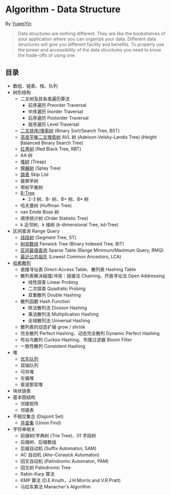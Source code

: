 # Algorithm - Data Structure

By [YuweiYin](https://yuweiyin.github.io/)

> Data structures are nothing different. They are like the bookshelves of your application where you can organize your data. Different data structures will give you different facility and benefits. To properly use the power and accessibility of the data structures you need to know the trade-offs of using one.

## 目录

- 数组、链表、栈、队列
- 树形结构
    - 二叉树及其各类遍历算法
        - 前序遍历 Preorder Traversal
        - 中序遍历 Inorder Traversal
        - 后序遍历 Postorder Traversal
        - 层序遍历 Level Traversal
    - [二叉排序/搜索树](./binary-search-tree) (Binary Sort/Search Tree, BST)
    - [高度平衡二叉搜索树](./avl-tree) AVL 树 (Adelson-Velsky-Landis Tree) (Height Balanced Binary Search Tree)
    - [红黑树](./red-black-tree) (Red Black Tree, RBT)
    - AA 树
    - [堆树](./treap) (Treap)
    - [伸展树](./splay-tree) (Splay Tree)
    - [跳表](./skip-list) Skip List
    - 替罪羊树
    - 带权平衡树
    - [B-Tree](./b-tree)
        - 2-3 树、B- 树、B+ 树、B\* 树
    - 哈夫曼树 (Huffman Tree)
    - van Emde Boas 树
    - 顺序统计树 (Order Statistic Tree)
    - k 近邻树、k 维树 (k-dimensional Tree, kd-Tree)
- 区间查询 Range Query
    - [线段树](./segment-tree) (Segment Tree, ST)
    - [树状数组](./binary-indexed-tree) Fenwick Tree (Binary Indexed Tree, BIT)
    - [区间最值查询](./range-min-max-query) Sparse Table (Range Minimum/Maximum Query, RMQ)
    - [最近公共祖先](./lowest-common-ancestor) (Lowest Common Ancestors, LCA)
- [哈希散列](./hashing)
    - 直接寻址表 Direct-Access Table、散列表 Hashing Table
    - 散列表解决碰撞/冲突：链接法 Chaining、开放寻址法 Open Addressing
    	- 线性探查 Linear Probing
    	- 二次探查 Quadratic Probing
    	- 双重散列 Double Hashing
    - 散列函数 Hash Function
    	- 除法散列法 Division Hashing
    	- 乘法散列法 Multiplication Hashing
    	- 全域散列法 Universal Hashing
    - 散列表的动态扩缩 grow / shrink
    - 完全散列 Perfect Hashing、动态完全散列 Dynamic Perfect Hashing
    - 布谷鸟散列 Cuckoo Hashing、布隆过滤器 Bloom Filter
    - 一致性散列 Consistent Hashing
- 堆
    - [优先队列](../sort/heap-sort)
    - 双端队列
    - 可并堆
    - 左偏堆
    - 斐波那契堆
- 块状链表
- 基本图结构
    - 邻接矩阵
    - 邻接表
- 不相交集合 (Disjoint Set)
    - [并查集](./union-find) (Union Find)
- 字符串相关
    - 前缀树/字典树 (Trie Tree)、01 字段树
    - 后缀树、后缀数组
    - 后缀自动机 (Suffix Automaton, SAM)
    - AC 自动机 (Aho-Corasick Automaton)
    - 回文自动机 (Palindromic Automaton, PAM)
    - 回文树 Palindromic Tree
    - Rabin-Karp 算法
    - KMP 算法 (D.E.Knuth，J.H.Morris and V.R.Pratt)
    - 马拉车算法 Manacher's Algorithm
